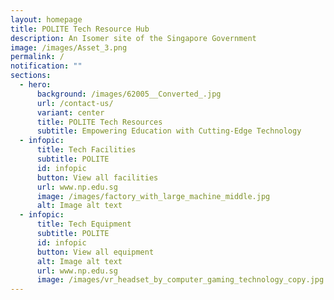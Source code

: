 ```yaml
---
layout: homepage
title: POLITE Tech Resource Hub
description: An Isomer site of the Singapore Government
image: /images/Asset_3.png
permalink: /
notification: ""
sections:
  - hero:
      background: /images/62005__Converted_.jpg
      url: /contact-us/
      variant: center
      title: POLITE Tech Resources
      subtitle: Empowering Education with Cutting-Edge Technology
  - infopic:
      title: Tech Facilities
      subtitle: POLITE
      id: infopic
      button: View all facilities
      url: www.np.edu.sg
      image: /images/factory_with_large_machine_middle.jpg
      alt: Image alt text
  - infopic:
      title: Tech Equipment
      subtitle: POLITE
      id: infopic
      button: View all equipment
      alt: Image alt text
      url: www.np.edu.sg
      image: /images/vr_headset_by_computer_gaming_technology_copy.jpg
---
```

